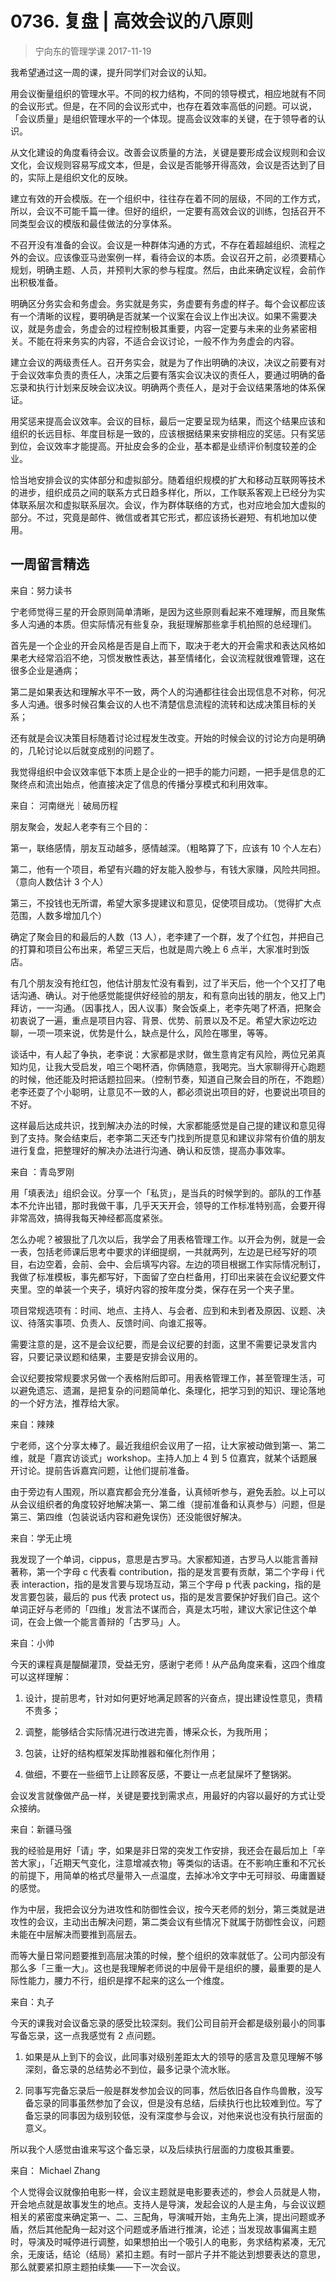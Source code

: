 # 0736. 复盘 | 高效会议的八原则
> 宁向东的管理学课
2017-11-19

我希望通过这一周的课，提升同学们对会议的认知。

用会议衡量组织的管理水平。不同的权力结构，不同的领导模式，相应地就有不同的会议形式。但是，在不同的会议形式中，也存在着效率高低的问题。可以说，「会议质量」是组织管理水平的一个体现。提高会议效率的关键，在于领导者的认识。

从文化建设的角度看待会议。改善会议质量的方法，关键是要形成会议规则和会议文化，会议规则容易写成文本，但是，会议是否能够开得高效，会议是否达到了目的，实际上是组织文化的反映。

建立有效的开会模版。在一个组织中，往往存在着不同的层级，不同的工作方式，所以，会议不可能千篇一律。但好的组织，一定要有高效会议的训练，包括召开不同类型会议的模版和最佳做法的分享体系。

不召开没有准备的会议。会议是一种群体沟通的方式，不存在着超越组织、流程之外的会议。应该像亚马逊案例一样，看待会议的本质。会议召开之前，必须要精心规划，明确主题、人员，并预判大家的参与程度。然后，由此来确定议程，会前作出积极准备。

明确区分务实会和务虚会。务实就是务实，务虚要有务虚的样子。每个会议都应该有一个清晰的议程，要明确是否就某一个议案在会议上作出决议。如果不需要决议，就是务虚会，务虚会的过程控制极其重要，内容一定要与未来的业务紧密相关。不能在将来务实的内容，不适合会议讨论，一般不作为务虚会的内容。

建立会议的两级责任人。召开务实会，就是为了作出明确的决议，决议之前要有对于会议效率负责的责任人，决策之后要有落实会议决议的责任人，要通过明确的备忘录和执行计划来反映会议决议。明确两个责任人，是对于会议结果落地的体系保证。

用奖惩来提高会议效率。会议的目标，最后一定要呈现为结果，而这个结果应该和组织的长远目标、年度目标是一致的，应该根据结果来安排相应的奖惩。只有奖惩到位，会议效率才能提高。开扯皮会多的企业，基本都是业绩评价制度较差的企业。

恰当地安排会议的实体部分和虚拟部分。随着组织规模的扩大和移动互联网等技术的进步，组织成员之间的联系方式日趋多样化，所以，工作联系客观上已经分为实体联系层次和虚拟联系层次。会议，作为群体联络的方式，也对应地会加大虚拟的部分。不过，究竟是邮件、微信或者其它形式，都应该扬长避短、有机地加以使用。

## 一周留言精选

来自：努力读书

宁老师觉得三星的开会原则简单清晰，是因为这些原则看起来不难理解，而且聚焦多人沟通的本质。但实际情况有些复杂，我挺理解那些拿手机拍照的总经理们。

首先是一个企业的开会风格是否是自上而下，取决于老大的开会需求和表达风格如果老大经常滔滔不绝，习惯发散性表达，甚至情绪化，会议流程就很难管理，这在很多企业是通病；

第二是如果表达和理解水平不一致，两个人的沟通都往往会出现信息不对称，何况多人沟通。很多时候召集会议的人也不清楚信息流程的流转和达成决策目标的关系；

还有就是会议决策目标随着讨论过程发生改变。开始的时候会议的讨论方向是明确的，几轮讨论以后就变成别的问题了。

我觉得组织中会议效率低下本质上是企业的一把手的能力问题，一把手是信息的汇聚终点和流出始点，他直接决定了信息的传播分享模式和利用效率。

来自： 河南继光｜破局历程

朋友聚会，发起人老李有三个目的：

第一，联络感情，朋友互动越多，感情越深。（粗略算了下，应该有 10 个人左右）

第二，他有一个项目，希望有兴趣的好友能入股参与，有钱大家赚，风险共同担。（意向人数估计 3 个人）

第三，不投钱也无所谓，希望大家多提建议和意见，促使项目成功。（觉得扩大点范围，人数多增加几个）

确定了聚会目的和最后的人数（13 人），老李建了一个群，发了个红包，并把自己的打算和项目公布出来，希望三天后，也就是周六晚上 6 点半，大家准时到饭店。

有几个朋友没有抢红包，他估计朋友忙没有看到，过了半天后，他一个个又打了电话沟通、确认。对于他感觉能提供好经验的朋友，和有意向出钱的朋友，他又上门拜访，一一沟通。（因事找人，因人议事）聚会饭桌上，老李先喝了杯酒，把聚会初衷说了一遍，重点是项目内容、背景、优势、前景以及不足。希望大家边吃边聊，一项一项来说，优势是什么，缺点是什么，风险在哪里，等等。

谈话中，有人起了争执，老李说：大家都是求财，做生意肯定有风险，两位兄弟真知灼见，让我大受启发，咱三个喝杯酒，你俩随意，我喝完。当大家聊得开心跑题的时候，他还能及时把话题拉回来。（控制节奏，知道自己聚会目的所在，不跑题）老李还耍了个小聪明，让意见不一致的人，都必须说出项目的好，也要说出项目的不好。

这样最后达成共识，找到解决办法的时候，大家都能感觉是自己提的建议和意见得到了支持。聚会结束后，老李第二天还专门找到所提意见和建议非常有价值的朋友进行复盘，把整理好的解决办法进行沟通、确认和反馈，提高办事效率。

来自 ：青岛罗刚

用「填表法」组织会议。分享一个「私货」，是当兵的时候学到的。部队的工作基本不允许出错，那时我做干事，几乎天天开会，领导的工作标准特别高，会要开得非常高效，搞得我每天神经都高度紧张。

怎么办呢？被狠批了几次以后，我学会了用表格管理工作。以开会为例，就是一会一表，包括老师课后思考中要求的详细提纲，一共就两列，左边是已经写好的项目，右边空着，会前、会中、会后填写内容。左边的项目根据工作实际情况制订，我做了标准模板，事先都写好，下面留了空白栏备用，打印出来装在会议纪要文件夹里。空的单装一个夹子，填好内容的按年度分类，保存在另一个夹子里。

项目常规选项有：时间、地点、主持人、与会者、应到和未到者及原因、议题、决议、待落实事项、负责人、反馈时间、向谁汇报等。

需要注意的是，这不是会议纪要，而是会议纪要的封面，这里不需要记录发言内容，只要记录议题和结果，主要是安排会议用的。

会议纪要按常规要求另做一个表格附后即可。用表格管理工作，甚至管理生活，可以避免遗忘、遗漏，是把复杂的问题简单化、条理化，把学习到的知识、理论落地的一个好方法，推荐给大家。

来自：辣辣

宁老师，这个分享太棒了。最近我组织会议用了一招，让大家被动做到第一、第二维，就是「嘉宾访谈式」workshop。主持人加上 4 到 5 位嘉宾，就某个话题展开讨论。提前告诉嘉宾问题，让他们提前准备。

由于旁边有人围观，所以嘉宾都会充分准备，认真倾听参与，避免丢脸。以上可以从会议组织者的角度较好地解决第一、第二维（提前准备和认真参与）问题，但是第三、第四维（包装说话内容和避免误伤）还没能很好解决。

来自：学无止境

我发现了一个单词，cippus，意思是古罗马。大家都知道，古罗马人以能言善辩著称，第一个字母 c 代表看 contribution，指的是发言要有贡献，第二个字母 i 代表 interaction，指的是发言要与现场互动，第三个字母 p 代表 packing，指的是发言要包装，最后的 pus 代表 protect us，指的是发言要保护好我们自己。这个单词正好与老师的「四维」发言法不谋而合，真是太巧啦，建议大家记住这个单词，在会上做一个能言善辩的「古罗马」人。

来自：小帅

今天的课程真是醍醐灌顶，受益无穷，感谢宁老师！从产品角度来看，这四个维度可以这样理解：

1. 设计，提前思考，针对如何更好地满足顾客的兴奋点，提出建设性意见，贵精不贵多；

2. 调整，能够结合实际情况进行改进完善，博采众长，为我所用；

3. 包装，让好的结构框架发挥助推器和催化剂作用；

4. 做细，不要在一些细节上让顾客反感，不要让一点老鼠屎坏了整锅粥。

会议发言就像做产品一样，关键是要找到需求点，用最好的内容以最好的方式让受众接纳。

来自：新疆马强

我的经验是用好「请」字，如果是非日常的突发工作安排，我还会在最后加上「辛苦大家」，「近期天气变化，注意增减衣物」等类似的话语。在不影响庄重和不冗长的前提下，用简单的格式尽量带入一点温度，去掉冰冷文字中无可辩驳、毋庸置疑的感觉。

作为中层，我把会议分为进攻性和防御性会议，按今天老师的划分，第三类就是进攻性的会议，主动出击解决问题，第二类会议有些情况下就属于防御性会议，问题未能在中层解决而要推到高层去。

而等大量日常问题要推到高层决策的时候，整个组织的效率就低了。公司内部没有那么多「三重一大」。这也是我理解老师说的中层骨干是组织的腰，最重要的是人际性能力，腰力不行，组织是撑不起来的这么一个维度。

来自：丸子

今天的课我对会议备忘录的感受比较深刻。我们公司目前开会都是级别最小的同事写备忘录，这一点我感觉有 2 点问题。

1. 如果是从上到下的会议，此同事对级别差距太大的领导的感言及意见理解不够深刻，备忘录的总结势必不到位，最多记录个流水账。

2. 同事写完备忘录后一般是群发参加会议的同事，然后依旧各自作鸟兽散，没写备忘录的同事虽然参加了会议，但是没有总结，后续执行也比较难到位。写了备忘录的同事因为级别较低，没有深度参与会议，对他来说也没有执行层面的意义。

所以我个人感觉由谁来写这个备忘录，以及后续执行层面的力度极其重要。

来自： Michael Zhang

个人觉得会议就像拍电影一样，会议主题就是电影要表述的，参会人员就是人物，开会地点就是故事发生的地点。支持人是导演，发起会议的人是主角，与会议议题相关的紧密度来确定第一、二、三配角，导演喊开始，主角先上演，提出问题或矛盾，然后其他配角一起对这个问题或矛盾进行推演，论述；当发现故事偏离主题时，导演及时喊停进行调整，如果想拍出一个吸引人的电影，务求结构紧凑，无冗余，无废话，结论（结局）紧扣主题。有时一部片子并不能达到想要表达的意思，那么就要紧扣原主题拍续集——下一次会议。


